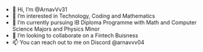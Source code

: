 - 👋 Hi, I’m @ArnavVv31
- 👀 I’m interested in Technology, Coding and Mathematics
- 🌱 I’m currently pursuing IB Diploma Programme with Math and Computer Science Majors and Physics Minor
- 💞️ I’m looking to collaborate on a Fintech Buisness
- 📫 You can reach out to me on Discord @arnavvv04

<!---
ArnavVv31/ArnavVv31 is a ✨ special ✨ repository because its `README.md` (this file) appears on your GitHub profile.
You can click the Preview link to take a look at your changes.
--->
